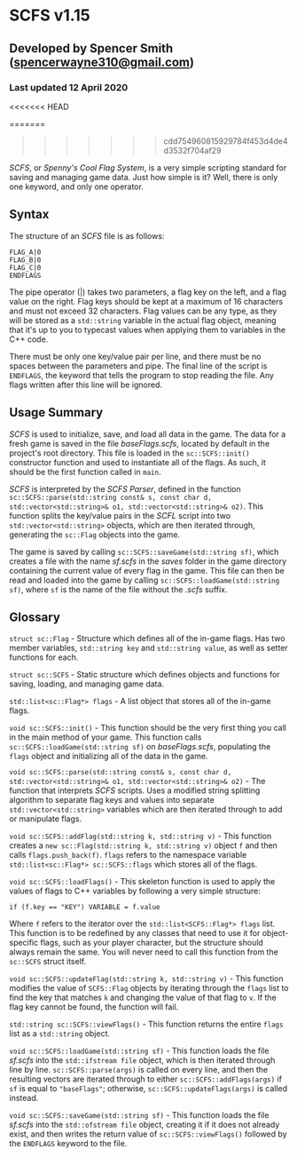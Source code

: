 # SCFS v1.15
## Developed by Spencer Smith (spencerwayne310@gmail.com)
### Last updated 12 April 2020
<<<<<<< HEAD

=======
>>>>>>> cdd754960815929784f453d4de4d3532f704af29

*SCFS*, or *Spenny's Cool Flag System*, is a very simple scripting standard for saving and managing game data. Just how simple is it? Well, there is only one keyword, and only one operator.

## Syntax
The structure of an *SCFS* file is as follows:

```
FLAG_A|0
FLAG_B|0
FLAG_C|0
ENDFLAGS 
```

The pipe operator (|) takes two parameters, a flag key on the left, and a flag value on the right. Flag keys should be kept at a maximum of 16 characters and must not exceed 32 characters. Flag values can be any type, as they will be stored as a `std::string` variable in the actual flag object, meaning that it's up to you to typecast values when applying them to variables in the C++ code. 

There must be only one key/value pair per line, and there must be no spaces between the parameters and pipe. The final line of the script is `ENDFLAGS`, the keyword that tells the program to stop reading the file. Any flags written after this line will be ignored.

## Usage Summary
*SCFS* is used to initialize, save, and load all data in the game. The data for a fresh game is saved in the file *baseFlags.scfs*, located by default in the project's root directory. This file is loaded in the `sc::SCFS::init()` constructor function and used to instantiate all of the flags. As such, it should be the first function called in `main`.

*SCFS* is interpreted by the *SCFS Parser*, defined in the function `sc::SCFS::parse(std::string const& s, const char d, std::vector<std::string>& o1, std::vector<std::string>& o2)`. This function splits the key/value pairs in the *SCFL* script into two `std::vector<std::string>` objects, which are then iterated through, generating the `sc::Flag` objects into the game.

The game is saved by calling `sc::SCFS::saveGame(std::string sf)`, which creates a file with the name *sf.scfs* in the *saves* folder in the game directory containing the current value of every flag in the game. This file can then be read and loaded into the game by calling `sc::SCFS::loadGame(std::string sf)`, where `sf` is the name of the file without the *.scfs* suffix. 

## Glossary
`struct sc::Flag` - Structure which defines all of the in-game flags. Has two member variables, `std::string key` and `std::string value`, as well as setter functions for each.

`struct sc::SCFS` - Static structure which defines objects and functions for saving, loading, and managing game data. 

`std::list<sc::Flag*> flags` - A list object that stores all of the in-game flags.

`void sc::SCFS::init()` - This function should be the very first thing you call in the main method of your game. This function calls `sc::SCFS::loadGame(std::string sf)` on *baseFlags.scfs*, populating the `flags` object and initializing all of the data in the game.

`void sc::SCFS::parse(std::string const& s, const char d, std::vector<std::string>& o1, std::vector<std::string>& o2)` - The function that interprets *SCFS* scripts. Uses a modified string splitting algorithm to separate flag keys and values into separate `std::vector<std::string>` variables which are then iterated through to add or manipulate flags. 

`void sc::SCFS::addFlag(std::string k, std::string v)` - This function creates a `new sc::Flag(std::string k, std::string v)` object `f` and then calls `flags.push_back(f)`. `flags` refers to the namespace variable `std::list<sc::Flag*> sc::SCFS::flags` which stores all of the flags.

`void sc::SCFS::loadFlags()` - This skeleton function is used to apply the values of flags to C++ variables by following a very simple structure:

`if (f.key == "KEY") VARIABLE = f.value`

Where `f` refers to the iterator over the `std::list<SCFS::Flag*> flags` list. This function is to be redefined by any classes that need to use it for object-specific flags, such as your player character, but the structure should always remain the same. You will never need to call this function from the `sc::SCFS` struct itself.

`void sc::SCFS::updateFlag(std::string k, std::string v)` - This function modifies the value of `SCFS::Flag` objects by iterating through the `flags` list to find the key that matches `k` and changing the value of that flag to `v`. If the flag key cannot be found, the function will fail. 

`std::string sc::SCFS::viewFlags()` - This function returns the entire `flags` list as a `std::string` object. 

`void sc::SCFS::loadGame(std::string sf)` - This function loads the file *sf.scfs* into the `std::ifstream file` object, which is then iterated through line by line. `sc::SCFS::parse(args)` is called on every line, and then the resulting vectors are iterated through to either `sc::SCFS::addFlags(args)` if `sf` is equal to `"baseFlags"`; otherwise, `sc::SCFS::updateFlags(args)` is called instead. 

`void sc::SCFS::saveGame(std::string sf)` - This function loads the file *sf.scfs* into the `std::ofstream file` object, creating it if it does not already exist, and then writes the return value of `sc::SCFS::viewFlags()` followed by the `ENDFLAGS` keyword to the file.
